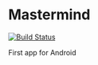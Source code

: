 # Mastermind

[![Build Status](https://travis-ci.org/dolk13/Mastermind.svg?branch=master)](https://travis-ci.org/dolk13/Mastermind)

First app for Android
